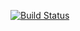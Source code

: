 [![Build Status](https://travis-ci.org/MaxDmytruk/Git-Api.svg?branch=master)](https://travis-ci.org/MaxDmytruk/Git-Api)